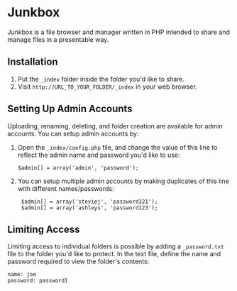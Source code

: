 # Junkbox

Junkbox is a file browser and manager written in PHP intended to share and manage files in a presentable way.

## Installation

1. Put the `_index` folder inside the folder you'd like to share.
2. Visit `http://URL_TO_YOUR_FOLDER/_index` in your web browser.

## Setting Up Admin Accounts

Uploading, renaming, deleting, and folder creation are available for admin accounts. You can setup admin accounts by:

1.  Open the `_index/config.php` file, and change the value of this line to reflect the admin name and password you'd like to use:
		
		$admin[] = array('admin', 'password');

2. You can setup multiple admin accounts by making duplicates of this line with different names/passwords:

		$admin[] = array('steviej', 'password321');
		$admin[] = array('ashleys', 'password123');

## Limiting Access

Limiting access to individual folders is possible by adding a `_password.txt` file to the folder you'd like to protect. In the text file, define the name and password required to view the folder's contents:

	name: joe
	password: password1
